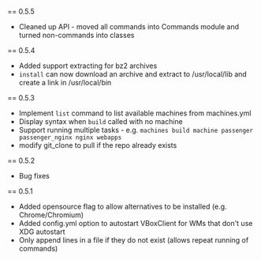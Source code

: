 == 0.5.5

* Cleaned up API - moved all commands into Commands module and turned non-commands into classes

== 0.5.4

* Added support extracting for bz2 archives
* `install` can now download an archive and extract to /usr/local/lib and create a link in /usr/local/bin


== 0.5.3

* Implement `list` command to list available machines from machines.yml
* Display syntax when `build` called with no machine
* Support running multiple tasks - e.g. `machines build machine passenger passenger_nginx nginx webapps`
* modify git_clone to pull if the repo already exists

== 0.5.2

* Bug fixes


== 0.5.1

* Added opensource flag to allow alternatives to be installed (e.g. Chrome/Chromium)
* Added config.yml option to autostart VBoxClient for WMs that don't use XDG autostart
* Only append lines in a file if they do not exist (allows repeat running of commands)
